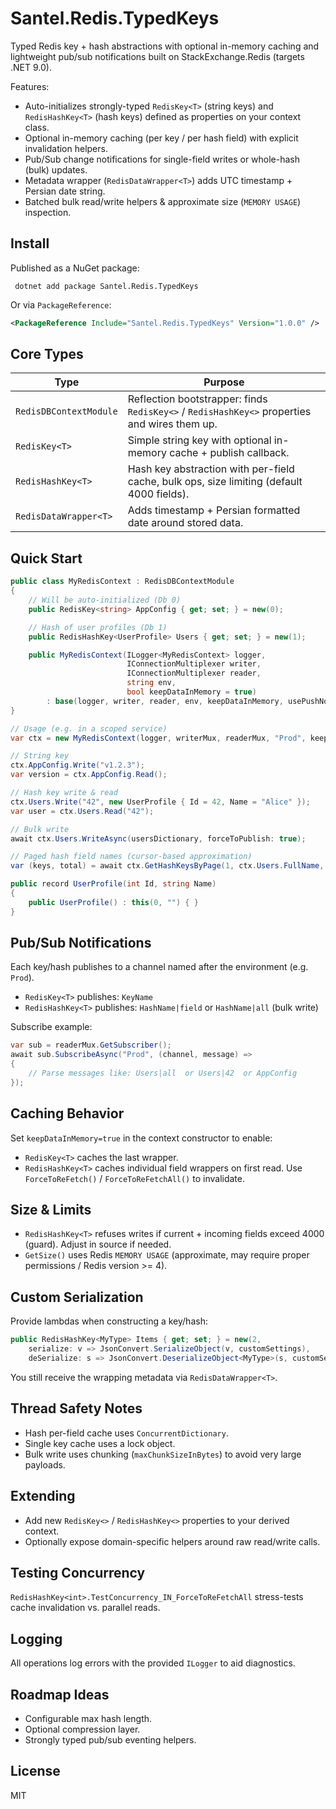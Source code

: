 # Santel.Redis.TypedKeys

Typed Redis key + hash abstractions with optional in-memory caching and lightweight pub/sub notifications built on StackExchange.Redis (targets .NET 9.0).

Features:
- Auto-initializes strongly-typed `RedisKey<T>` (string keys) and `RedisHashKey<T>` (hash keys) defined as properties on your context class.
- Optional in-memory caching (per key / per hash field) with explicit invalidation helpers.
- Pub/Sub change notifications for single-field writes or whole-hash (bulk) updates.
- Metadata wrapper (`RedisDataWrapper<T>`) adds UTC timestamp + Persian date string.
- Batched bulk read/write helpers & approximate size (`MEMORY USAGE`) inspection.

## Install
Published as a NuGet package:
```
 dotnet add package Santel.Redis.TypedKeys
```
Or via `PackageReference`:
```xml
<PackageReference Include="Santel.Redis.TypedKeys" Version="1.0.0" />
```

## Core Types
| Type | Purpose |
|------|---------|
| `RedisDBContextModule` | Reflection bootstrapper: finds `RedisKey<>` / `RedisHashKey<>` properties and wires them up. |
| `RedisKey<T>` | Simple string key with optional in-memory cache + publish callback. |
| `RedisHashKey<T>` | Hash key abstraction with per-field cache, bulk ops, size limiting (default 4000 fields). |
| `RedisDataWrapper<T>` | Adds timestamp + Persian formatted date around stored data. |

## Quick Start
```csharp
public class MyRedisContext : RedisDBContextModule
{
    // Will be auto-initialized (Db 0)
    public RedisKey<string> AppConfig { get; set; } = new(0);

    // Hash of user profiles (Db 1)
    public RedisHashKey<UserProfile> Users { get; set; } = new(1);

    public MyRedisContext(ILogger<MyRedisContext> logger,
                          IConnectionMultiplexer writer,
                          IConnectionMultiplexer reader,
                          string env,
                          bool keepDataInMemory = true)
        : base(logger, writer, reader, env, keepDataInMemory, usePushNotification: true) { }
}

// Usage (e.g. in a scoped service)
var ctx = new MyRedisContext(logger, writerMux, readerMux, "Prod", keepDataInMemory: true);

// String key
ctx.AppConfig.Write("v1.2.3");
var version = ctx.AppConfig.Read();

// Hash key write & read
ctx.Users.Write("42", new UserProfile { Id = 42, Name = "Alice" });
var user = ctx.Users.Read("42");

// Bulk write
await ctx.Users.WriteAsync(usersDictionary, forceToPublish: true);

// Paged hash field names (cursor-based approximation)
var (keys, total) = await ctx.GetHashKeysByPage(1, ctx.Users.FullName, pageNumber: 2, pageSize: 25);
```

```csharp
public record UserProfile(int Id, string Name)
{
    public UserProfile() : this(0, "") { }
}
```

## Pub/Sub Notifications
Each key/hash publishes to a channel named after the environment (e.g. `Prod`).
- `RedisKey<T>` publishes: `KeyName`
- `RedisHashKey<T>` publishes: `HashName|field` or `HashName|all` (bulk write)

Subscribe example:
```csharp
var sub = readerMux.GetSubscriber();
await sub.SubscribeAsync("Prod", (channel, message) =>
{
    // Parse messages like: Users|all  or Users|42  or AppConfig
});
```

## Caching Behavior
Set `keepDataInMemory=true` in the context constructor to enable:
- `RedisKey<T>` caches the last wrapper.
- `RedisHashKey<T>` caches individual field wrappers on first read.
Use `ForceToReFetch()` / `ForceToReFetchAll()` to invalidate.

## Size & Limits
- `RedisHashKey<T>` refuses writes if current + incoming fields exceed 4000 (guard). Adjust in source if needed.
- `GetSize()` uses Redis `MEMORY USAGE` (approximate, may require proper permissions / Redis version >= 4).

## Custom Serialization
Provide lambdas when constructing a key/hash:
```csharp
public RedisHashKey<MyType> Items { get; set; } = new(2,
    serialize: v => JsonConvert.SerializeObject(v, customSettings),
    deSerialize: s => JsonConvert.DeserializeObject<MyType>(s, customSettings)!);
```
You still receive the wrapping metadata via `RedisDataWrapper<T>`.

## Thread Safety Notes
- Hash per-field cache uses `ConcurrentDictionary`.
- Single key cache uses a lock object.
- Bulk write uses chunking (`maxChunkSizeInBytes`) to avoid very large payloads.

## Extending
- Add new `RedisKey<>` / `RedisHashKey<>` properties to your derived context.
- Optionally expose domain-specific helpers around raw read/write calls.

## Testing Concurrency
`RedisHashKey<int>.TestConcurrency_IN_ForceToReFetchAll` stress-tests cache invalidation vs. parallel reads.

## Logging
All operations log errors with the provided `ILogger` to aid diagnostics.

## Roadmap Ideas
- Configurable max hash length.
- Optional compression layer.
- Strongly typed pub/sub eventing helpers.

## License
MIT